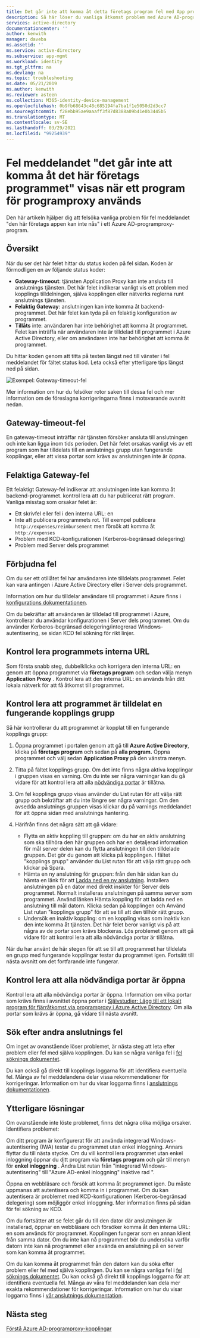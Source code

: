 ```yaml
---
title: Det går inte att komma åt detta företags program fel med App proxy-appen
description: Så här löser du vanliga åtkomst problem med Azure AD-programproxy-program.
services: active-directory
documentationcenter: ''
author: kenwith
manager: daveba
ms.assetid: ''
ms.service: active-directory
ms.subservice: app-mgmt
ms.workload: identity
ms.tgt_pltfrm: na
ms.devlang: na
ms.topic: troubleshooting
ms.date: 05/21/2019
ms.author: kenwith
ms.reviewer: asteen
ms.collection: M365-identity-device-management
ms.openlocfilehash: 0b9fb68643c48c685194fa7ba1f1e5050d2d3cc7
ms.sourcegitcommit: f28ebb95ae9aaaff3f87d8388a09b41e0b3445b5
ms.translationtype: MT
ms.contentlocale: sv-SE
ms.lasthandoff: 03/29/2021
ms.locfileid: "99254939"
---
```

# <a name="cant-access-this-corporate-application-error-when-using-an-application-proxy-application"></a>Fel meddelandet "det går inte att komma åt det här företags programmet" visas när ett program för programproxy används

Den här artikeln hjälper dig att felsöka vanliga problem för fel meddelandet "den här företags appen kan inte nås" i ett Azure AD-programproxy-program.

## <a name="overview"></a>Översikt

När du ser det här felet hittar du status koden på fel sidan. Koden är förmodligen en av följande status koder:

- **Gateway-timeout**: tjänsten Application Proxy kan inte ansluta till anslutnings tjänsten. Det här felet indikerar vanligt vis ett problem med kopplings tilldelningen, själva kopplingen eller nätverks reglerna runt anslutnings tjänsten.
- **Felaktig Gateway**: anslutningen kan inte komma åt backend-programmet. Det här felet kan tyda på en felaktig konfiguration av programmet.
- **Tillåts** inte: användaren har inte behörighet att komma åt programmet. Felet kan inträffa när användaren inte är tilldelad till programmet i Azure Active Directory, eller om användaren inte har behörighet att komma åt programmet.

Du hittar koden genom att titta på texten längst ned till vänster i fel meddelandet för fältet status kod. Leta också efter ytterligare tips längst ned på sidan.

![Exempel: Gateway-timeout-fel](./media/application-proxy-sign-in-bad-gateway-timeout-error/connection-problem.png)

Mer information om hur du felsöker rotor saken till dessa fel och mer information om de föreslagna korrigeringarna finns i motsvarande avsnitt nedan.

## <a name="gateway-timeout-errors"></a>Gateway-timeout-fel

En gateway-timeout inträffar när tjänsten försöker ansluta till anslutningen och inte kan ligga inom tids perioden. Det här felet orsakas vanligt vis av ett program som har tilldelats till en anslutnings grupp utan fungerande kopplingar, eller att vissa portar som krävs av anslutningen inte är öppna.

## <a name="bad-gateway-errors"></a>Felaktiga Gateway-fel

Ett felaktigt Gateway-fel indikerar att anslutningen inte kan komma åt backend-programmet. kontrol lera att du har publicerat rätt program. Vanliga misstag som orsakar felet är:

- Ett skrivfel eller fel i den interna URL: en
- Inte att publicera programmets rot. Till exempel publicera `http://expenses/reimbursement` men försök att komma åt `http://expenses`
- Problem med KCD-konfigurationen (Kerberos-begränsad delegering)
- Problem med Server dels programmet

## <a name="forbidden-errors"></a>Förbjudna fel

Om du ser ett otillåtet fel har användaren inte tilldelats programmet. Felet kan vara antingen i Azure Active Directory eller i Server dels programmet.

Information om hur du tilldelar användare till programmet i Azure finns i [konfigurations dokumentationen](application-proxy-add-on-premises-application.md#test-the-application).

Om du bekräftar att användaren är tilldelad till programmet i Azure, kontrollerar du användar konfigurationen i Server dels programmet. Om du använder Kerberos-begränsad delegering/integrerad Windows-autentisering, se sidan KCD fel sökning för rikt linjer.

## <a name="check-the-applications-internal-url"></a>Kontrol lera programmets interna URL

Som första snabb steg, dubbelklicka och korrigera den interna URL: en genom att öppna programmet via **företags program** och sedan välja menyn **Application Proxy** . Kontrol lera att den interna URL: en används från ditt lokala nätverk för att få åtkomst till programmet.

## <a name="check-the-application-is-assigned-to-a-working-connector-group"></a>Kontrol lera att programmet är tilldelat en fungerande kopplings grupp

Så här kontrollerar du att programmet är kopplat till en fungerande kopplings grupp:

1. Öppna programmet i portalen genom att gå till **Azure Active Directory**, klicka på **företags program** och sedan på **alla program.** Öppna programmet och välj sedan **Application Proxy** på den vänstra menyn.
1. Titta på fältet kopplings grupp. Om det inte finns några aktiva kopplingar i gruppen visas en varning. Om du inte ser några varningar kan du gå vidare för att kontrol lera att alla [nödvändiga portar](application-proxy-add-on-premises-application.md) är tillåtna.
1. Om fel kopplings grupp visas använder du List rutan för att välja rätt grupp och bekräftar att du inte längre ser några varningar. Om den avsedda anslutnings gruppen visas klickar du på varnings meddelandet för att öppna sidan med anslutnings hantering.
1. Härifrån finns det några sätt att gå vidare:

   - Flytta en aktiv koppling till gruppen: om du har en aktiv anslutning som ska tillhöra den här gruppen och har en detaljerad information för mål server delen kan du flytta anslutningen till den tilldelade gruppen. Det gör du genom att klicka på kopplingen. I fältet "kopplings grupp" använder du List rutan för att välja rätt grupp och klickar på Spara.
   - Hämta en ny anslutning för gruppen: från den här sidan kan du hämta en länk för att [Ladda ned en ny anslutning](https://download.msappproxy.net/Subscription/d3c8b69d-6bf7-42be-a529-3fe9c2e70c90/Connector/Download). Installera anslutningen på en dator med direkt insikter för Server dels programmet. Normalt installeras anslutningen på samma server som programmet. Använd länken Hämta koppling för att ladda ned en anslutning till mål datorn. Klicka sedan på kopplingen och Använd List rutan "kopplings grupp" för att se till att den tillhör rätt grupp.
   - Undersök en inaktiv koppling: om en koppling visas som inaktiv kan den inte komma åt tjänsten. Det här felet beror vanligt vis på att några av de portar som krävs blockeras. Lös problemet genom att gå vidare för att kontrol lera att alla nödvändiga portar är tillåtna.

När du har använt de här stegen för att se till att programmet har tilldelats en grupp med fungerande kopplingar testar du programmet igen. Fortsätt till nästa avsnitt om det fortfarande inte fungerar.

## <a name="check-all-required-ports-are-open"></a>Kontrol lera att alla nödvändiga portar är öppna

Kontrol lera att alla nödvändiga portar är öppna. Information om vilka portar som krävs finns i avsnittet öppna portar i [Självstudier: Lägg till ett lokalt program för fjärråtkomst via programproxy i Azure Active Directory](application-proxy-add-on-premises-application.md). Om alla portar som krävs är öppna, gå vidare till nästa avsnitt.

## <a name="check-for-other-connector-errors"></a>Sök efter andra anslutnings fel

Om inget av ovanstående löser problemet, är nästa steg att leta efter problem eller fel med själva kopplingen. Du kan se några vanliga fel i [fel söknings dokumentet](./application-proxy-troubleshoot.md#connector-errors).

Du kan också gå direkt till kopplings loggarna för att identifiera eventuella fel. Många av fel meddelandena delar vissa rekommendationer för korrigeringar. Information om hur du visar loggarna finns i [anslutnings dokumentationen](application-proxy-connectors.md#under-the-hood).

## <a name="additional-resolutions"></a>Ytterligare lösningar

Om ovanstående inte löste problemet, finns det några olika möjliga orsaker. Identifiera problemet:

Om ditt program är konfigurerat för att använda integrerad Windows-autentisering (IWA) testar du programmet utan enkel inloggning. Annars flyttar du till nästa stycke. Om du vill kontrol lera programmet utan enkel inloggning öppnar du ditt program via **företags program** och går till menyn för **enkel inloggning** . Ändra List rutan från "integrerad Windows-autentisering" till "Azure AD-enkel inloggning" inaktive rad ".

Öppna en webbläsare och försök att komma åt programmet igen. Du måste uppmanas att autentisera och komma in i programmet. Om du kan autentisera är problemet med KCD-konfigurationen (Kerberos-begränsad delegering) som möjliggör enkel inloggning. Mer information finns på sidan för fel sökning av KCD.

Om du fortsätter att se felet går du till den dator där anslutningen är installerad, öppnar en webbläsare och försöker komma åt den interna URL: en som används för programmet. Kopplingen fungerar som en annan klient från samma dator. Om du inte kan nå programmet bör du undersöka varför datorn inte kan nå programmet eller använda en anslutning på en server som kan komma åt programmet.

Om du kan komma åt programmet från den datorn kan du söka efter problem eller fel med själva kopplingen. Du kan se några vanliga fel i [fel söknings dokumentet](application-proxy-troubleshoot.md#connector-errors). Du kan också gå direkt till kopplings loggarna för att identifiera eventuella fel. Många av våra fel meddelanden kan dela mer exakta rekommendationer för korrigeringar. Information om hur du visar loggarna finns i [vår anslutnings dokumentation](application-proxy-connectors.md#under-the-hood).

## <a name="next-steps"></a>Nästa steg

[Förstå Azure AD-programproxy-kopplingar](application-proxy-connectors.md)